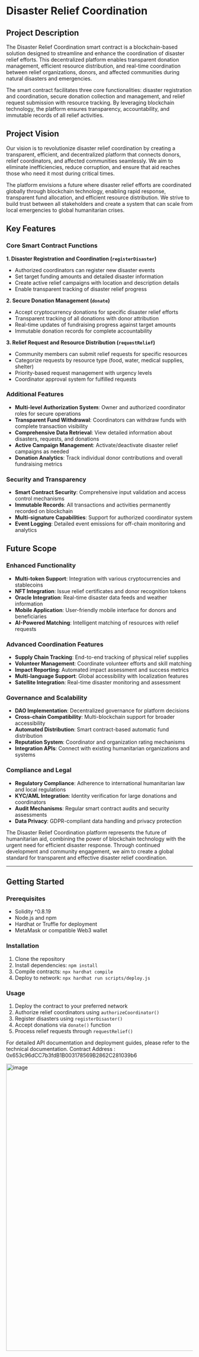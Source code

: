 # Disaster Relief Coordination

## Project Description

The Disaster Relief Coordination smart contract is a blockchain-based solution designed to streamline and enhance the coordination of disaster relief efforts. This decentralized platform enables transparent donation management, efficient resource distribution, and real-time coordination between relief organizations, donors, and affected communities during natural disasters and emergencies.

The smart contract facilitates three core functionalities: disaster registration and coordination, secure donation collection and management, and relief request submission with resource tracking. By leveraging blockchain technology, the platform ensures transparency, accountability, and immutable records of all relief activities.

## Project Vision

Our vision is to revolutionize disaster relief coordination by creating a transparent, efficient, and decentralized platform that connects donors, relief coordinators, and affected communities seamlessly. We aim to eliminate inefficiencies, reduce corruption, and ensure that aid reaches those who need it most during critical times.

The platform envisions a future where disaster relief efforts are coordinated globally through blockchain technology, enabling rapid response, transparent fund allocation, and efficient resource distribution. We strive to build trust between all stakeholders and create a system that can scale from local emergencies to global humanitarian crises.

## Key Features

### Core Smart Contract Functions

**1. Disaster Registration and Coordination (`registerDisaster`)**
- Authorized coordinators can register new disaster events
- Set target funding amounts and detailed disaster information
- Create active relief campaigns with location and description details
- Enable transparent tracking of disaster relief progress

**2. Secure Donation Management (`donate`)**
- Accept cryptocurrency donations for specific disaster relief efforts
- Transparent tracking of all donations with donor attribution
- Real-time updates of fundraising progress against target amounts
- Immutable donation records for complete accountability

**3. Relief Request and Resource Distribution (`requestRelief`)**
- Community members can submit relief requests for specific resources
- Categorize requests by resource type (food, water, medical supplies, shelter)
- Priority-based request management with urgency levels
- Coordinator approval system for fulfilled requests

### Additional Features

- **Multi-level Authorization System**: Owner and authorized coordinator roles for secure operations
- **Transparent Fund Withdrawal**: Coordinators can withdraw funds with complete transaction visibility
- **Comprehensive Data Retrieval**: View detailed information about disasters, requests, and donations
- **Active Campaign Management**: Activate/deactivate disaster relief campaigns as needed
- **Donation Analytics**: Track individual donor contributions and overall fundraising metrics

### Security and Transparency

- **Smart Contract Security**: Comprehensive input validation and access control mechanisms
- **Immutable Records**: All transactions and activities permanently recorded on blockchain
- **Multi-signature Capabilities**: Support for authorized coordinator system
- **Event Logging**: Detailed event emissions for off-chain monitoring and analytics

## Future Scope

### Enhanced Functionality
- **Multi-token Support**: Integration with various cryptocurrencies and stablecoins
- **NFT Integration**: Issue relief certificates and donor recognition tokens
- **Oracle Integration**: Real-time disaster data feeds and weather information
- **Mobile Application**: User-friendly mobile interface for donors and beneficiaries
- **AI-Powered Matching**: Intelligent matching of resources with relief requests

### Advanced Coordination Features
- **Supply Chain Tracking**: End-to-end tracking of physical relief supplies
- **Volunteer Management**: Coordinate volunteer efforts and skill matching
- **Impact Reporting**: Automated impact assessment and success metrics
- **Multi-language Support**: Global accessibility with localization features
- **Satellite Integration**: Real-time disaster monitoring and assessment

### Governance and Scalability
- **DAO Implementation**: Decentralized governance for platform decisions
- **Cross-chain Compatibility**: Multi-blockchain support for broader accessibility
- **Automated Distribution**: Smart contract-based automatic fund distribution
- **Reputation System**: Coordinator and organization rating mechanisms
- **Integration APIs**: Connect with existing humanitarian organizations and systems

### Compliance and Legal
- **Regulatory Compliance**: Adherence to international humanitarian law and local regulations
- **KYC/AML Integration**: Identity verification for large donations and coordinators
- **Audit Mechanisms**: Regular smart contract audits and security assessments
- **Data Privacy**: GDPR-compliant data handling and privacy protection

The Disaster Relief Coordination platform represents the future of humanitarian aid, combining the power of blockchain technology with the urgent need for efficient disaster response. Through continued development and community engagement, we aim to create a global standard for transparent and effective disaster relief coordination.

---

## Getting Started

### Prerequisites
- Solidity ^0.8.19
- Node.js and npm
- Hardhat or Truffle for deployment
- MetaMask or compatible Web3 wallet

### Installation
1. Clone the repository
2. Install dependencies: `npm install`
3. Compile contracts: `npx hardhat compile`
4. Deploy to network: `npx hardhat run scripts/deploy.js`

### Usage
1. Deploy the contract to your preferred network
2. Authorize relief coordinators using `authorizeCoordinator()`
3. Register disasters using `registerDisaster()`
4. Accept donations via `donate()` function
5. Process relief requests through `requestRelief()`

For detailed API documentation and deployment guides, please refer to the technical documentation.
Contract Address : 0x653c96dCC7b3fdB1B003178569B2862C281039b6

<img width="1847" height="775" alt="image" src="https://github.com/user-attachments/assets/ff42eb9d-4a5b-4443-8c7f-6dda9df9cac0" />
